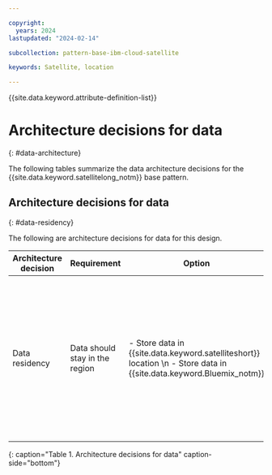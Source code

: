 ```yaml
---

copyright:
  years: 2024
lastupdated: "2024-02-14"

subcollection: pattern-base-ibm-cloud-satellite

keywords: Satellite, location

---
```


{{site.data.keyword.attribute-definition-list}}

# Architecture decisions for data
{: #data-architecture}

The following tables summarize the data architecture decisions for the {{site.data.keyword.satellitelong_notm}} base pattern.

## Architecture decisions for data
{: #data-residency}

The following are architecture decisions for data for this design.

| Architecture decision | Requirement | Option | Decision | Rationale |
|---|---|---|---|---|
| Data residency | Data should stay in the region | - Store data in {{site.data.keyword.satelliteshort}} location \n - Store data in {{site.data.keyword.Bluemix_notm}} | Store data in {{site.data.keyword.satelliteshort}} location | Deploy Cloud Object Storage (COS) in a {{site.data.keyword.satelliteshort}} location with sufficient computing hosts and raw block storage allocated for provisioning Object Storage. \n  Enable {{site.data.keyword.Bluemix_notm}} Databases (ICD) for {{site.data.keyword.satelliteshort}} and deploy PostgreSQL or Redis ICD instances into a {{site.data.keyword.satelliteshort}} location. \n  See [on-premises Cloud Object Storage](/docs/cloud-object-storage?topic=cloud-object-storage-about-cos-satellite) and [on-premises SAN storage](/docs/cloud-databases?topic=cloud-databases-satellite-on-prem). |
{: caption="Table 1. Architecture decisions for data" caption-side="bottom"}
